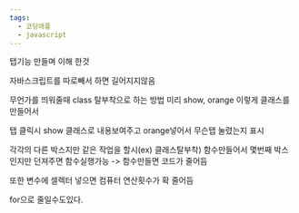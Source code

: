 ```yaml
---
tags:
  - 코딩애플
  - javascript
---
```

탭기능 만들며 이해 한것

자바스크립트를 따로빼서 하면 길어지지않음

무언가를 띄워줄때 class 탈부착으로 하는 방법
미리 show, orange 이렇게 클래스를만들어서

탭 클릭시 show 클래스로 내용보여주고 orange넣어서 무슨탭
눌렸는지 표시

각각의 다른 박스지만 같은 작업을 할시(ex) 클래스탈부착)
함수만들어서 몇번째 박스인지만 던져주면 함수실행가능
-> 함수만들면 코드가 줄어듬

또한 변수에 셀렉터 넣으면
컴퓨터 연산횟수가 확 줄어듬

for으로 줄일수도있다.
